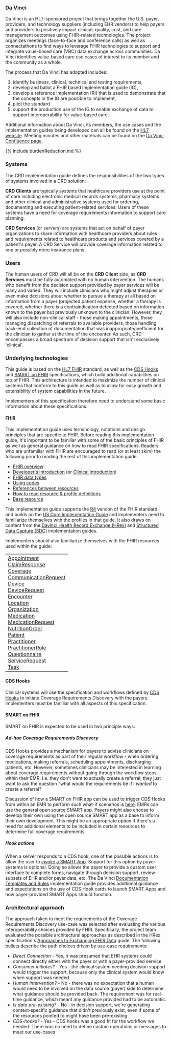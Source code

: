### Da Vinci
Da Vinci is an HL7-sponsored project that brings together the U.S. payer, providers, and technology suppliers (including EHR vendors)  to help payers and providers to positively impact clinical, quality, cost, and care management outcomes using FHIR-related technologies. The project organizes meetings (face-to-face and conference calls) as well as connectathons to find ways to leverage FHIR technologies to support and integrate value-based care (VBC) data exchange across communities. Da Vinci identifies value-based care use cases of interest to its member and the community as a whole.

The process that Da Vinci has adopted includes:
1. identify business, clinical, technical and testing requirements,
2. develop and ballot a FHIR based implementation guide (IG),
3. develop a reference implementation (RI) that is used to demonstrate that the concepts in the IG are possible to implement,
4. pilot the standard
5. support the production use of the IG to enable exchange of data to support interoperability for value-based care.

Additional information about Da Vinci, its members, the use cases and the implementation guides being developed can all be found on the [HL7 website](http://www.hl7.org/about/davinci). Meeting minutes and other materials can be found on the [Da Vinci Confluence page](https://confluence.hl7.org/display/DVP).

{% include burdenReduction.md %}


### Systems
The CRD implementation guide defines the responsibilities of the two types of systems involved in a CRD solution:

**CRD Clients** are typically systems that healthcare providers use at the point of care including electronic medical records systems, pharmacy systems and other clinical and administrative systems used for ordering, documenting and executing patient-related services.  Users of these systems have a need for coverage requirements information to support care planning.

**CRD Services** (or servers) are systems that act on behalf of payer organizations to share information with healthcare providers about rules and requirements related to healthcare products and services covered by a patient's payer.  A CRD Service will provide coverage information related to one or possibly more insurance plans.

<div markdown="1" class="new-content">

### Users
The human users of CRD will all be on the **CRD Client** side, as **CRD Services** must be fully automated with no human intervention.  The humans who benefit from the decision support provided by payer services will be many and varied.  They will include clinicians who might adjust therapies or even make decisions about whether to pursue a therapy at all based on information from a payer (projected patient expense, whether a therapy is covered, whether there is a contraindication detected based on information known to the payer but previously unknown to the clinician.  However, they will also include non-clinical staff - those making appointments, those managing dispatching of referrals to available providers, those handling back-end collection of documentation that was inappropriate/inefficient for the clinician to gather at the time of the encounter.  As such, CRD encompasses a broad spectrum of decision support that isn't exclusively 'clinical'.

</div>

### Underlying technologies

This guide is based on the [HL7 FHIR]({{site.data.fhir.path}}index.html) standard, as well as the [CDS Hooks](https://cds-hooks.hl7.org) and [SMART on FHIR](http://hl7.org/fhir/smart-app-launch/index.html) specifications, which build additional capabilities on top of FHIR.  This architecture is intended to maximize the number of clinical systems that conform to this guide as well as to allow for easy growth and extensibility of system capabilities in the future.

Implementers of this specification therefore need to understand some basic information about these specifications.


#### FHIR

This implementation guide uses terminology, notations and design principles that are specific to FHIR.  Before reading this implementation guide, it's important to be familiar with some of the basic principles of FHIR as well as general guidance on how to read FHIR specifications.  Readers who are unfamiliar with FHIR are encouraged to read (or at least skim) the following prior to reading the rest of this implementation guide.

* [FHIR overview]({{site.data.fhir.path}}overview.html)
* [Developer's introduction]({{site.data.fhir.path}}overview-dev.html) (or [Clinical introduction]({{site.data.fhir.path}}overview-clinical.html))
* [FHIR data types]({{site.data.fhir.path}}datatypes.html)
* [Using codes]({{site.data.fhir.path}}terminologies.html)
* [References between resources]({{site.data.fhir.path}}references.html)
* [How to read resource & profile definitions]({{site.data.fhir.path}}formats.html)
* [Base resource]({{site.data.fhir.path}}resource.html)

This implementation guide supports the [R4]({{site.data.fhir.path}}index.html) version of the FHIR standard and builds on the [US Core Implementation Guide]({{site.data.fhir.ver.uscore}}) and implementers need to familiarize themselves with the profiles in that guide.  It also draws on content from the [Davinci Health Record Exchange (HRex)]({{site.data.fhir.ver.hrex}}) and [Structured Data Capture (SDC)]({{site.data.fhir.ver.sdc}}) implementation guides.

Implementers should also familiarize themselves with the FHIR resources used within the guide:

<table>
    <td>
      <a href="{{site.data.fhir.path}}appointment.html">Appointment</a><br/>
      <a href="{{site.data.fhir.path}}claimresponse.html">ClaimResponse</a><br/>
      <a href="{{site.data.fhir.path}}coverage.html">Coverage</a><br/>
      <a href="{{site.data.fhir.path}}communicationrequest.html">CommunicationRequest</a><br/>
      <a href="{{site.data.fhir.path}}device.html">Device</a><br/>
      <a href="{{site.data.fhir.path}}devicerequest.html">DeviceRequest</a><br/>
      <a href="{{site.data.fhir.path}}encounter.html">Encounter</a><br/>
      <a href="{{site.data.fhir.path}}location.html">Location</a><br/>
      <a href="{{site.data.fhir.path}}organization.html">Organization</a><br/>
      <a href="{{site.data.fhir.path}}medication.html">Medication</a><br/>
      <a href="{{site.data.fhir.path}}medicationrequest.html">MedicationRequest</a><br/>
      <a href="{{site.data.fhir.path}}nutritionorder.html">NutritionOrder</a><br/>
      <a href="{{site.data.fhir.path}}patient.html">Patient</a><br/>
      <a href="{{site.data.fhir.path}}practitioner.html">Practitioner</a><br/>
      <a href="{{site.data.fhir.path}}practitionerrole.html">PractitionerRole</a><br/>
      <a href="{{site.data.fhir.path}}questionnaire.html">Questionnaire</a><br/>
      <a href="{{site.data.fhir.path}}servicerequest.html">ServiceRequest</a><br/>
      <a href="{{site.data.fhir.path}}task.html">Task</a><br/>
    </td>
</table>

#### CDS Hooks
Clinical systems will use the specification and workflows defined by [CDS Hooks](https://cds-hooks.hl7.org) to initiate Coverage Requirements Discovery with the payers. Implementers must be familiar with all aspects of this specification.

#### SMART on FHIR
SMART on FHIR is expected to be used in two principle ways:

##### Ad-hoc Coverage Requirements Discovery
CDS Hooks provides a mechanism for payers to advise clinicians on coverage requirements as part of their regular workflow - when ordering medications, making referrals, scheduling appointments, discharging patients, etc.  However, sometimes clinicians may be interested in learning about coverage requirements without going through the workflow steps within their EMR.  I.e. they don't want to actually create a referral, they just want to ask the question "what would the requirements be if I *wanted* to create a referral?

Discussion of how a SMART on FHIR app can be used to trigger CDS Hooks from within an EMR to perform such what-if scenarios is [here](hooks.html#smart-on-fhir-hook-invocation).  EMRs can use the general open source SMART app.  Payers might also choose to develop their own using the open source SMART app as a base to inform their own development.  This might be an appropriate option if there's a need for additional elements to be included in certain resources to determine full coverage requirements.

##### Hook actions
When a server responds to a CDS hook, one of the possible actions is to allow the user to [invoke a SMART App](https://cds-hooks.hl7.org/1.0/#link).  Support for this option by payer systems is optional.  Doing so allows the payer to provide a custom user interface to complete forms, navigate through decision support, review subsets of EHR and/or payer data, etc.  The Da Vinci [Documentation Templates and Rules](http://www.hl7.org/fhir/us/davinci-dtr) implementation guide provides additional guidance and expectations on the use of CDS Hook cards to launch SMART Apps and how payer-provided SMART Apps should function.

### Architectural approach
The approach taken to meet the requirements of the Coverage Requirements Discovery use-case was selected after evaluating the various interoperability choices provided by FHIR.  Specifically, the project team evaluated the possible architectural approaches as described in the HRex specification's [Approaches to Exchanging FHIR Data]({{site.data.fhir.ver.hrex}}/exchanging.html) guide.  The following bullets describe the path choices driven by use-case requirements:

* *Direct Connection* - Yes, it was presumed that EHR systems could connect directly either with the payer or with a payer-provided service
* *Consumer initiates?* - Yes - the clinical system needing decision support would trigger the support, because only the clinical system would know when support was needed.
* *Human intervention?* - No - there was no expectation that a human would need to be involved on the data source (payer) side to determine what guidance should be provided back.  The requirement was for real-time guidance, which meant any guidance provided had to be automatic.
* *Is data pre-existing?* - No - in decision support, we're generating context-specific guidance that didn't previously exist, even if some of the resources pointed to might have been pre-existing
* *CDS-hooks?* - Yes - CDS hooks was a good fit for the workflow we needed.  There was no need to define custom operations or messages to meet our use-cases
